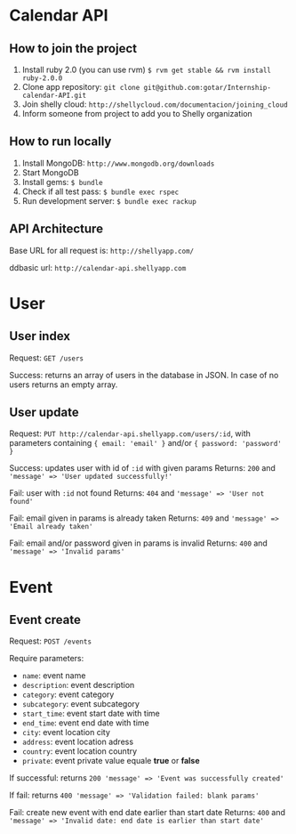 Calendar API
============

## How to join the project
1. Install ruby 2.0 (you can use rvm) `$ rvm get stable && rvm install ruby-2.0.0`
2. Clone app repository: `git clone git@github.com:gotar/Internship-calendar-API.git`
3. Join shelly cloud: `http://shellycloud.com/documentacion/joining_cloud`
4. Inform someone from project to add you to Shelly organization

## How to run locally
1. Install MongoDB: `http://www.mongodb.org/downloads`
2. Start MongoDB
3. Install gems: `$ bundle`
4. Check if all test pass: `$ bundle exec rspec`
5. Run development server: `$ bundle exec rackup`

## API Architecture
Base URL for all request is: `http://shellyapp.com/`

ddbasic url: `http://calendar-api.shellyapp.com`
# User

## User index

Request: `GET /users`

Success: returns an array of users in the database in JSON. In case of no users
returns an empty array.

## User update

Request: `PUT http://calendar-api.shellyapp.com/users/:id`,
with parameters containing `{ email: 'email' }` and/or `{ password: 'password' }`

Success: updates user with id of `:id` with given params
Returns: `200` and `'message' => 'User updated successfully!'`

Fail: user with `:id` not found
Returns: `404` and `'message' => 'User not found'`

Fail: email given in params is already taken
Returns: `409` and `'message' => 'Email already taken'`

Fail: email and/or password given in params is invalid
Returns: `400` and `'message' => 'Invalid params'`

# Event

## Event create

Request: `POST /events`

Require parameters:
* `name`: event name
* `description`: event description
* `category`: event category
* `subcategory`: event subcategory
* `start_time`: event start date with time
* `end_time`: event end date with time
* `city`: event location  city
* `address`: event location adress
* `country`: event location country
* `private`: event private value equale **true** or **false**

If successful: returns `200 'message' => 'Event was successfully created'`

If fail: returns `400 'message' => 'Validation failed: blank params'`

Fail: create new event with end date earlier than start date
Returns: `400` and `'message' => 'Invalid date: end date is earlier than start date'`
